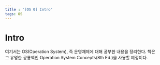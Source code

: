 ```yaml
---
title : "[OS 0] Intro"
tags: OS
---
```


# Intro
여기서는 OS(Operation System), 즉 운영체제에 대해 공부한 내용을 정리한다. 책은 그 유명한 공룡책인 Operation System Concepts(8th Ed.)을 사용할 예정이다.
